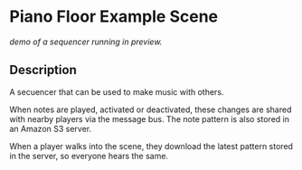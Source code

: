 # Piano Floor Example Scene

_demo of a sequencer running in preview._

<!-- ![demo](https://github.com/decentraland-scenes/piano-floor-example-scene/blob/master/screenshots/piano-floor.gif) -->

## Description

A secuencer that can be used to make music with others.

When notes are played, activated or deactivated, these changes are shared with nearby players via the message bus. The note pattern is also stored in an Amazon S3 server.

When a player walks into the scene, they download the latest pattern stored in the server, so everyone hears the same.
